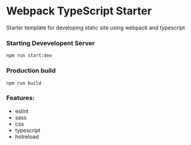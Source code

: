 # Webpack TypeScript Starter
Starter template for developing static site using webpack and typescript

### Starting Devevelopent Server

```
npm run start:dev
```

### Production build

```
npm run build
```

### Features:
  - eslint
  - sass
  - css
  - typescript
  - hotreload
  
